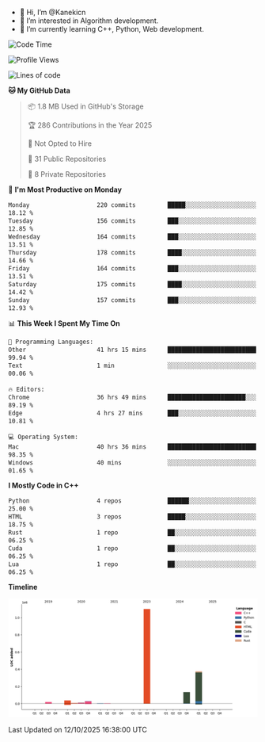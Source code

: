 - 👋 Hi, I’m @Kanekicn
- 👀 I’m interested in Algorithm development.
- 🌱 I’m currently learning C++, Python, Web development.

<!---
cotecsz/cotecsz is a ✨ special ✨ repository because its `README.md` (this file) appears on your GitHub profile.
You can click the Preview link to take a look at your changes.
--->

<!--START_SECTION:waka-->
![Code Time](http://img.shields.io/badge/Code%20Time-4%2C660%20hrs%2022%20mins-blue)

![Profile Views](http://img.shields.io/badge/Profile%20Views-0-blue)

![Lines of code](https://img.shields.io/badge/From%20Hello%20World%20I%27ve%20Written-1.7%20million%20lines%20of%20code-blue)

**🐱 My GitHub Data** 

> 📦 1.8 MB Used in GitHub's Storage 
 > 
> 🏆 286 Contributions in the Year 2025
 > 
> 🚫 Not Opted to Hire
 > 
> 📜 31 Public Repositories 
 > 
> 🔑 8 Private Repositories 
 > 
📅 **I'm Most Productive on Monday** 

```text
Monday                   220 commits         █████░░░░░░░░░░░░░░░░░░░░   18.12 % 
Tuesday                  156 commits         ███░░░░░░░░░░░░░░░░░░░░░░   12.85 % 
Wednesday                164 commits         ███░░░░░░░░░░░░░░░░░░░░░░   13.51 % 
Thursday                 178 commits         ████░░░░░░░░░░░░░░░░░░░░░   14.66 % 
Friday                   164 commits         ███░░░░░░░░░░░░░░░░░░░░░░   13.51 % 
Saturday                 175 commits         ████░░░░░░░░░░░░░░░░░░░░░   14.42 % 
Sunday                   157 commits         ███░░░░░░░░░░░░░░░░░░░░░░   12.93 % 
```


📊 **This Week I Spent My Time On** 

```text
💬 Programming Languages: 
Other                    41 hrs 15 mins      █████████████████████████   99.94 % 
Text                     1 min               ░░░░░░░░░░░░░░░░░░░░░░░░░   00.06 % 

🔥 Editors: 
Chrome                   36 hrs 49 mins      ██████████████████████░░░   89.19 % 
Edge                     4 hrs 27 mins       ███░░░░░░░░░░░░░░░░░░░░░░   10.81 % 

💻 Operating System: 
Mac                      40 hrs 36 mins      █████████████████████████   98.35 % 
Windows                  40 mins             ░░░░░░░░░░░░░░░░░░░░░░░░░   01.65 % 
```

**I Mostly Code in C++** 

```text
Python                   4 repos             ██████░░░░░░░░░░░░░░░░░░░   25.00 % 
HTML                     3 repos             █████░░░░░░░░░░░░░░░░░░░░   18.75 % 
Rust                     1 repo              ██░░░░░░░░░░░░░░░░░░░░░░░   06.25 % 
Cuda                     1 repo              ██░░░░░░░░░░░░░░░░░░░░░░░   06.25 % 
Lua                      1 repo              ██░░░░░░░░░░░░░░░░░░░░░░░   06.25 % 
```



**Timeline**

![Lines of Code chart](https://raw.githubusercontent.com/Kanekicn/Kanekicn/master/assets/bar_graph.png)


 Last Updated on 12/10/2025 16:38:00 UTC
<!--END_SECTION:waka-->
